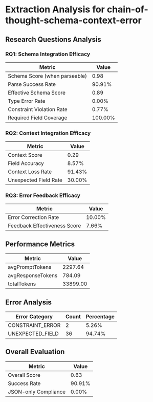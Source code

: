 # Extraction Analysis for chain-of-thought-schema-context-error

## Research Questions Analysis

### RQ1: Schema Integration Efficacy

| Metric | Value |
|--------|-------|
| Schema Score (when parseable) | 0.98 |
| Parse Success Rate | 90.91% |
| Effective Schema Score | 0.89 |
| Type Error Rate | 0.00% |
| Constraint Violation Rate | 0.77% |
| Required Field Coverage | 100.00% |

### RQ2: Context Integration Efficacy

| Metric | Value |
|--------|-------|
| Context Score | 0.29 |
| Field Accuracy | 8.57% |
| Context Loss Rate | 91.43% |
| Unexpected Field Rate | 30.00% |

### RQ3: Error Feedback Efficacy

| Metric | Value |
|--------|-------|
| Error Correction Rate | 10.00% |
| Feedback Effectiveness Score | 7.66% |

## Performance Metrics

| Metric | Value |
|--------|-------|
| avgPromptTokens | 2297.64 |
| avgResponseTokens | 784.09 |
| totalTokens | 33899.00 |

## Error Analysis

| Error Category | Count | Percentage |
|---------------|-------|------------|
| CONSTRAINT_ERROR | 2 | 5.26% |
| UNEXPECTED_FIELD | 36 | 94.74% |

## Overall Evaluation

| Metric | Value |
|--------|-------|
| Overall Score | 0.63 |
| Success Rate | 90.91% |
| JSON-only Compliance | 0.00% |

